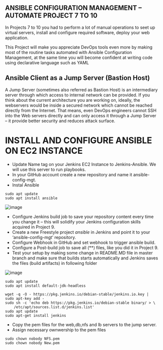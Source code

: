 ## ANSIBLE CONFIGURATION MANAGEMENT – AUTOMATE PROJECT 7 TO 10

In Projects 7 to 10 you had to perform a lot of manual operations to seet up virtual servers, install and configure required software, deploy your web application.

This Project will make you appreciate DevOps tools even more by making most of the routine tasks automated with Ansible Configuration Management, at the same time you will become confident at writing code using declarative language such as YAML

## Ansible Client as a Jump Server (Bastion Host)
A Jump Server (sometimes also referred as Bastion Host) is an intermediary server through which access to internal network can be provided. If you think about the current architecture you are working on, ideally, the webservers would be inside a secured network which cannot be reached directly from the Internet. That means, even DevOps engineers cannot SSH into the Web servers directly and can only access it through a Jump Server – it provide better security and reduces attack surface.

# INSTALL AND CONFIGURE ANSIBLE ON EC2 INSTANCE

* Update Name tag on your Jenkins EC2 Instance to Jenkins-Ansible. We will use this server to run playbooks.
* In your GitHub account create a new repository and name it ansible-config-mgt.
* Instal Ansible

```
sudo apt update
sudo apt install ansible
```
![image](https://user-images.githubusercontent.com/71001536/166904274-e101acab-66db-4c94-8b6c-36b8a719b1e7.png)


* Configure Jenkins build job to save your repository content every time you change it – this will solidify your Jenkins configuration skills acquired in Project 9.
* Create a new Freestyle project *ansible* in Jenkins and point it to your ‘ansible-config-mgt’ repository.
* Configure Webhook in GitHub and set webhook to trigger ansible build.
* Configure a Post-build job to save all (**) files, like you did it in Project 9.
* Test your setup by making some change in README.MD file in master branch and make sure that builds starts automatically and Jenkins saves the files (build artifacts) in following folder

![image](https://user-images.githubusercontent.com/71001536/167273316-20a3ec40-42a6-48d8-811e-160c2d177026.png)


```
sudo apt update
sudo apt install default-jdk-headless

wget -q -O - https://pkg.jenkins.io/debian-stable/jenkins.io.key | sudo apt-key add -
sudo sh -c 'echo deb https://pkg.jenkins.io/debian-stable binary/ > \
    /etc/apt/sources.list.d/jenkins.list'
sudo apt update
sudo apt-get install jenkins
```

* Copy the pem files for the web,db,nfs and lb servers to the jump server.
* Assign necessary ownwership to the pem files
```
sudo chown nobody NFS.pem
sudo chown nobody New.pem
```


